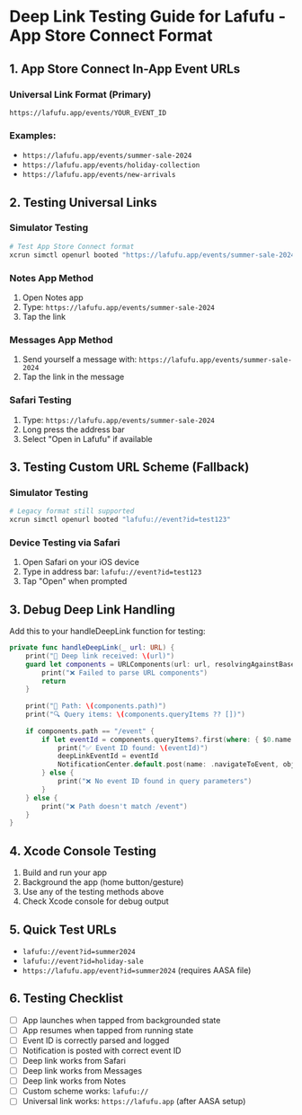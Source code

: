 # Deep Link Testing Guide for Lafufu - App Store Connect Format

## 1. App Store Connect In-App Event URLs

### Universal Link Format (Primary)
```
https://lafufu.app/events/YOUR_EVENT_ID
```

### Examples:
- `https://lafufu.app/events/summer-sale-2024`
- `https://lafufu.app/events/holiday-collection`
- `https://lafufu.app/events/new-arrivals`

## 2. Testing Universal Links

### Simulator Testing
```bash
# Test App Store Connect format
xcrun simctl openurl booted "https://lafufu.app/events/summer-sale-2024"
```

### Notes App Method
1. Open Notes app
2. Type: `https://lafufu.app/events/summer-sale-2024`
3. Tap the link

### Messages App Method
1. Send yourself a message with: `https://lafufu.app/events/summer-sale-2024`
2. Tap the link in the message

### Safari Testing
1. Type: `https://lafufu.app/events/summer-sale-2024`
2. Long press the address bar
3. Select "Open in Lafufu" if available

## 3. Testing Custom URL Scheme (Fallback)

### Simulator Testing
```bash
# Legacy format still supported
xcrun simctl openurl booted "lafufu://event?id=test123"
```

### Device Testing via Safari
1. Open Safari on your iOS device
2. Type in address bar: `lafufu://event?id=test123`
3. Tap "Open" when prompted

## 3. Debug Deep Link Handling

Add this to your handleDeepLink function for testing:

```swift
private func handleDeepLink(_ url: URL) {
    print("🔗 Deep link received: \(url)")
    guard let components = URLComponents(url: url, resolvingAgainstBaseURL: true) else { 
        print("❌ Failed to parse URL components")
        return 
    }
    
    print("📍 Path: \(components.path)")
    print("🔍 Query items: \(components.queryItems ?? [])")
    
    if components.path == "/event" {
        if let eventId = components.queryItems?.first(where: { $0.name == "id" })?.value {
            print("✅ Event ID found: \(eventId)")
            deepLinkEventId = eventId
            NotificationCenter.default.post(name: .navigateToEvent, object: eventId)
        } else {
            print("❌ No event ID found in query parameters")
        }
    } else {
        print("❌ Path doesn't match /event")
    }
}
```

## 4. Xcode Console Testing

1. Build and run your app
2. Background the app (home button/gesture)
3. Use any of the testing methods above
4. Check Xcode console for debug output

## 5. Quick Test URLs

- `lafufu://event?id=summer2024`
- `lafufu://event?id=holiday-sale`
- `https://lafufu.app/event?id=summer2024` (requires AASA file)

## 6. Testing Checklist

- [ ] App launches when tapped from backgrounded state
- [ ] App resumes when tapped from running state  
- [ ] Event ID is correctly parsed and logged
- [ ] Notification is posted with correct event ID
- [ ] Deep link works from Safari
- [ ] Deep link works from Messages
- [ ] Deep link works from Notes
- [ ] Custom scheme works: `lafufu://`
- [ ] Universal link works: `https://lafufu.app` (after AASA setup)